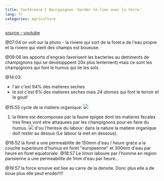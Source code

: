 ```yaml
---
title: Conférence C Bourguignon 'Garder le lien avec la terre'
lang: fr
categories: agriculture
---
```


[source - youtube](https://www.youtube.com/watch?v=Lb0kJLCZypM)

@07:04
on voit sur la photo - la riviere qui sort de la foret a de l'eau propre et la riviere qui vient des champs est boueuse.

@09:06
les apports d'engrais favorisent les bacteries au detriments de champignons (qui se developppent 20x plus lentement) mais ce sont les champignons
qui font le humus qui lie les sols.

@14:03:

* l'air c'est 94% des matieres seches
* le sol c'est 6% des matieres seches mais *24 atomes* qui font le terroir et le gout!

@15:55
cycle de la matiere organique:
![](https://thumbs.dreamstime.com/z/la-cha%C3%AEne-alimentaire-de-sol-83393795.jpg)

1. la litiere est decomposee par la faune epigee dont les matieres fecales tres fines vont etre attaquees par les champignons pour en faire du humus.
![](warning.jpg) d'ou l'heresie du labour: dans la nature la matiere organique doit rester au dessus (Le labour la met en dessous).

@18:52
la foret a une permeabilite de 150mm d'eau / heure grace a la couche superieure d'humus en foret "europeenne" et 300mm d'eau par heure en foret equatoriale.
@18:57
Le limon laboure par l'homme en region parisienne a une permeabilite de 1mm d'eau par heure...

@19:57
la force erosive est liee au carre de la densite. Donc plus elle a de boue plus elle peut eroder!!!!
